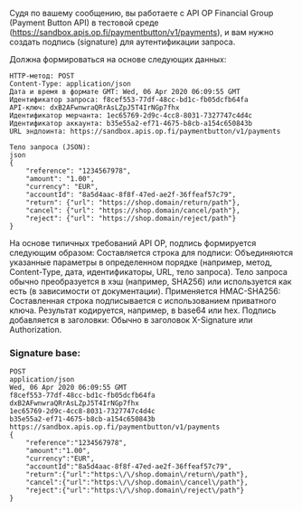 Судя по вашему сообщению, вы работаете с API OP Financial Group (Payment Button API) в тестовой среде 
(https://sandbox.apis.op.fi/paymentbutton/v1/payments), и вам нужно создать подпись (signature) для аутентификации запроса. 

Должна формироваться на основе следующих данных:

```
HTTP-метод: POST
Content-Type: application/json
Дата и время в формате GMT: Wed, 06 Apr 2020 06:09:55 GMT
Идентификатор запроса: f8cef553-77df-48cc-bd1c-fb05dcfb64fa
API-ключ: dxB2AFwnwraQRrAsLZpJ5T4IrNGp7fhx
Идентификатор мерчанта: 1ec65769-2d9c-4cc8-8031-7327747c4d4c
Идентификатор аккаунта: b35e55a2-ef71-4675-b8cb-a154c650843b
URL эндпоинта: https://sandbox.apis.op.fi/paymentbutton/v1/payments

Тело запроса (JSON):
json
{
    "reference": "1234567978",
    "amount": "1.00",
    "currency": "EUR",
    "accountId": "8a5d4aac-8f8f-47ed-ae2f-36ffeaf57c79",
    "return": {"url": "https://shop.domain/return/path"},
    "cancel": {"url": "https://shop.domain/cancel/path"},
    "reject": {"url": "https://shop.domain/reject/path"}
}
```

На основе типичных требований API OP, подпись формируется следующим образом:
Составляется строка для подписи:
Объединяются указанные параметры в определенном порядке (например, метод, Content-Type, дата, идентификаторы, URL, тело запроса).
Тело запроса обычно преобразуется в хэш (например, SHA256) или используется как есть (в зависимости от документации).
Применяется HMAC-SHA256:
Составленная строка подписывается с использованием приватного ключа.
Результат кодируется, например, в base64 или hex.
Подпись добавляется в заголовки:
Обычно в заголовок X-Signature или Authorization.


### Signature base:
```
POST
application/json
Wed, 06 Apr 2020 06:09:55 GMT
f8cef553-77df-48cc-bd1c-fb05dcfb64fa
dxB2AFwnwraQRrAsLZpJ5T4IrNGp7fhx
1ec65769-2d9c-4cc8-8031-7327747c4d4c
b35e55a2-ef71-4675-b8cb-a154c650843b
https://sandbox.apis.op.fi/paymentbutton/v1/payments
{	
	"reference":"1234567978",
	"amount":"1.00",
	"currency":"EUR",
	"accountId":"8a5d4aac-8f8f-47ed-ae2f-36ffeaf57c79",
	"return":{"url":"https:\/\/shop.domain\/return\/path"},
	"cancel":{"url":"https:\/\/shop.domain\/cancel\/path"},
	"reject":{"url":"https:\/\/shop.domain\/reject\/path"}
}
```
